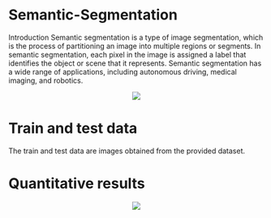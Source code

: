 # Semantic-Segmentation
Introduction
Semantic segmentation is a type of image segmentation, which is the process of partitioning an image into multiple regions or segments. In semantic segmentation, each pixel in the image is assigned a label that identifies the object or scene that it represents. Semantic segmentation has a wide range of applications, including autonomous driving, medical imaging, and robotics.

<p align="center">
  <img src="![My Image](C:\Users\Lenovo\Documents\MS - Semester 2\CV\A3\a3_1.png)" />
</p>

# Train and test data
The train and test data are images obtained from the provided dataset.

# Quantitative results
<p align="center">
  <img src="https://user-images.githubusercontent.com/127694899/224573613-28ea3e95-14e0-4c83-9630-e4a90937b002.png" />
</p>
